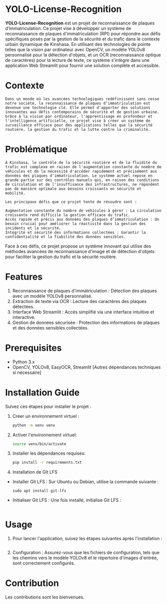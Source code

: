 # YOLO-License-Recognition 


**YOLO-License-Recognition** est un projet de reconnaissance de plaques d’immatriculation.
Ce projet vise à développer un système de reconnaissance de plaques d'immatriculation (RPI) pour répondre aux défis spécifiques posés par la gestion de la sécurité et du trafic dans le contexte urbain dynamique de Kinshasa. En utilisant des technologies de pointe telles que la vision par ordinateur avec OpenCV, un modèle YOLOv8 personnalisé pour la détection d'objets, et un OCR (reconnaissance optique de caractères) pour la lecture de texte, ce système s'intègre dans une application Web Streamlit pour fournir une solution complète et accessible.

# Contexte

    Dans un monde où les avancées technologiques redéfinissent sans cesse notre société, la reconnaissance de plaques d’immatriculation est devenue une technologie clé. Elle permet d'apporter des solutions innovantes aux défis contemporains de sécurité et de gestion urbaine. Grâce à la vision par ordinateur, l'apprentissage en profondeur et l'intelligence artificielle, ce projet vise à créer un système de surveillance efficace pour des applications telles que la sécurité routière, la gestion du trafic et la lutte contre la criminalité.

# Problématique

    À Kinshasa, le contrôle de la sécurité routière et de la fluidité du trafic est complexe en raison de l'augmentation constante du nombre de véhicules et de la nécessité d'accéder rapidement et précisément aux données des plaques d'immatriculation. Le système actuel repose en grande partie sur des contrôles manuels qui, en raison des conditions de circulation et de l'insuffisance des infrastructures, ne répondent pas de manière optimale aux besoins croissants en sécurité et mobilité.

    Les principaux défis que ce projet tente de résoudre sont :

    Augmentation constante du nombre de véhicules à gérer : La circulation croissante rend difficile la gestion efficace du trafic.
    Accès rapide et précis aux données des plaques d’immatriculation : Un besoin crucial pour améliorer la réactivité dans la gestion des incidents et la sécurité.
    Intégrité et sécurité des informations collectées : Garantir la confidentialité et la fiabilité des données sensibles.

 Face à ces défis, ce projet propose un système innovant qui utilise des méthodes avancées de reconnaissance d'image et de détection d'objets pour faciliter la gestion du trafic et la sécurité routière.

# Features
1. Reconnaissance de plaques d'immatriculation : Détection des plaques avec un modèle YOLOv8 personnalisé.
2. Extraction de texte via OCR : Lecture des caractères des plaques détectées.
3. Interface Web Streamlit : Accès simplifié via une interface intuitive et interactive.
4. Gestion de données sécurisée : Protection des informations de plaques et des données sensibles collectées.

# Prerequisites
- Python 3.x
- OpenCV, YOLOv8, EasyOCR, Streamlit
    [Autres dépendances techniques si nécessaire]

# Installation Guide

Suivez ces étapes pour installer le projet :

1. Créer un environnement virtuel :
    ```sh
    python -m venv venv
    ```

2. Activer l'environnement virtuel:
    ```sh
    source venv/bin/activate
    ```

3. Installer les dépendances requises:
    ```sh
    pip install -r requirements.txt
    ```
4. Installation de Git LFS

- Installer Git LFS : Sur Ubuntu ou Debian, utilise la commande suivante :
    ```sudo apt update
    sudo apt install git-lfs
    ```
- Initialiser Git LFS : Une fois installé, initialise Git LFS :
    ```git lfs install
    ```

# Usage
1.  Pour lancer l'application, suivez les étapes suivantes après l'installation :
     ```streamlit run app.py
     ```
2. Configuration : Assurez-vous que les fichiers de configuration, tels que les chemins vers le modèle YOLOv8 et le répertoire d'images d'entrée, sont correctement configurés.


# Contribution

Les contributions sont les bienvenues.